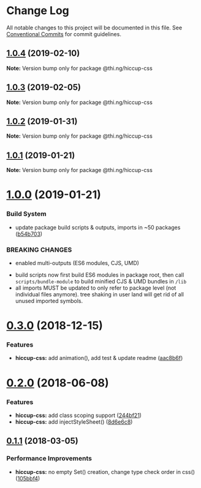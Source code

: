 # Change Log

All notable changes to this project will be documented in this file.
See [Conventional Commits](https://conventionalcommits.org) for commit guidelines.

## [1.0.4](https://github.com/thi-ng/umbrella/compare/@thi.ng/hiccup-css@1.0.3...@thi.ng/hiccup-css@1.0.4) (2019-02-10)

**Note:** Version bump only for package @thi.ng/hiccup-css





## [1.0.3](https://github.com/thi-ng/umbrella/compare/@thi.ng/hiccup-css@1.0.2...@thi.ng/hiccup-css@1.0.3) (2019-02-05)

**Note:** Version bump only for package @thi.ng/hiccup-css





## [1.0.2](https://github.com/thi-ng/umbrella/compare/@thi.ng/hiccup-css@1.0.1...@thi.ng/hiccup-css@1.0.2) (2019-01-31)

**Note:** Version bump only for package @thi.ng/hiccup-css





## [1.0.1](https://github.com/thi-ng/umbrella/compare/@thi.ng/hiccup-css@1.0.0...@thi.ng/hiccup-css@1.0.1) (2019-01-21)

**Note:** Version bump only for package @thi.ng/hiccup-css





# [1.0.0](https://github.com/thi-ng/umbrella/compare/@thi.ng/hiccup-css@0.3.5...@thi.ng/hiccup-css@1.0.0) (2019-01-21)


### Build System

* update package build scripts & outputs, imports in ~50 packages ([b54b703](https://github.com/thi-ng/umbrella/commit/b54b703))


### BREAKING CHANGES

* enabled multi-outputs (ES6 modules, CJS, UMD)

- build scripts now first build ES6 modules in package root, then call
  `scripts/bundle-module` to build minified CJS & UMD bundles in `/lib`
- all imports MUST be updated to only refer to package level
  (not individual files anymore). tree shaking in user land will get rid of
  all unused imported symbols.


# [0.3.0](https://github.com/thi-ng/umbrella/compare/@thi.ng/hiccup-css@0.2.32...@thi.ng/hiccup-css@0.3.0) (2018-12-15)


### Features

* **hiccup-css:** add animation(), add test & update readme ([aac8b6f](https://github.com/thi-ng/umbrella/commit/aac8b6f))


<a name="0.2.0"></a>
# [0.2.0](https://github.com/thi-ng/umbrella/compare/@thi.ng/hiccup-css@0.1.24...@thi.ng/hiccup-css@0.2.0) (2018-06-08)


### Features

* **hiccup-css:** add class scoping support ([244bf21](https://github.com/thi-ng/umbrella/commit/244bf21))
* **hiccup-css:** add injectStyleSheet() ([8d6e6c8](https://github.com/thi-ng/umbrella/commit/8d6e6c8))


<a name="0.1.1"></a>
## [0.1.1](https://github.com/thi-ng/umbrella/compare/@thi.ng/hiccup-css@0.1.0...@thi.ng/hiccup-css@0.1.1) (2018-03-05)


### Performance Improvements

* **hiccup-css:** no empty Set() creation, change type check order in css() ([105bbf4](https://github.com/thi-ng/umbrella/commit/105bbf4))
